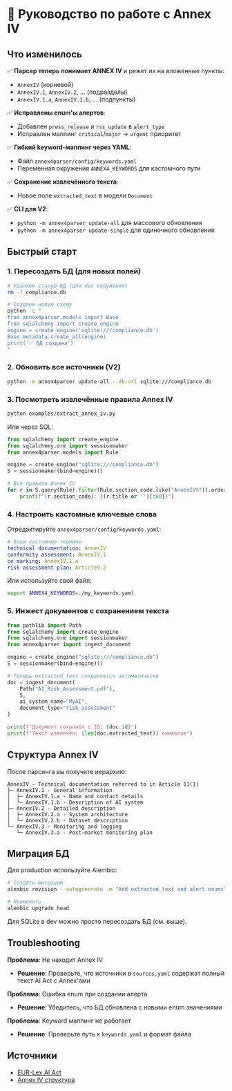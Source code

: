 # 🎯 Руководство по работе с Annex IV

## Что изменилось

✅ **Парсер теперь понимает ANNEX IV** и режет их на вложенные пункты:
- `AnnexIV` (корневой)
- `AnnexIV.1`, `AnnexIV.2`, ... (подразделы)  
- `AnnexIV.1.a`, `AnnexIV.1.b`, ... (подпункты)

✅ **Исправлены enum'ы алертов**:
- Добавлен `press_release` и `rss_update` в `alert_type`
- Исправлен маппинг `critical`/`major` → `urgent` приоритет

✅ **Гибкий keyword-маппинг через YAML**:
- Файл `annex4parser/config/keywords.yaml`
- Переменная окружения `ANNEX4_KEYWORDS` для кастомного пути

✅ **Сохранение извлечённого текста**:
- Новое поле `extracted_text` в модели `Document`

✅ **CLI для V2**:
- `python -m annex4parser update-all` для массового обновления
- `python -m annex4parser update-single` для одиночного обновления

## Быстрый старт

### 1. Пересоздать БД (для новых полей)

```bash
# Удаляем старую БД (для dev окружения)
rm -f compliance.db

# Создаем новую схему
python -c "
from annex4parser.models import Base
from sqlalchemy import create_engine
engine = create_engine('sqlite:///compliance.db')
Base.metadata.create_all(engine)
print('✅ БД создана')
"
```

### 2. Обновить все источники (V2)

```bash
python -m annex4parser update-all --db-url sqlite:///compliance.db
```

### 3. Посмотреть извлечённые правила Annex IV

```bash
python examples/extract_annex_iv.py
```

Или через SQL:

```python
from sqlalchemy import create_engine
from sqlalchemy.orm import sessionmaker
from annex4parser.models import Rule

engine = create_engine("sqlite:///compliance.db")
S = sessionmaker(bind=engine)()

# Все правила Annex IV
for r in S.query(Rule).filter(Rule.section_code.like("AnnexIV%")).order_by(Rule.section_code).all():
    print(f"{r.section_code}: {(r.title or '')[:60]}")
```

### 4. Настроить кастомные ключевые слова

Отредактируйте `annex4parser/config/keywords.yaml`:

```yaml
# Ваши кастомные термины
technical documentation: AnnexIV
conformity assessment: AnnexIV.1
ce marking: AnnexIV.1.a
risk assessment plan: Article9.2
```

Или используйте свой файл:

```bash
export ANNEX4_KEYWORDS=./my_keywords.yaml
```

### 5. Инжест документов с сохранением текста

```python
from pathlib import Path
from sqlalchemy import create_engine
from sqlalchemy.orm import sessionmaker
from annex4parser import ingest_document

engine = create_engine("sqlite:///compliance.db")
S = sessionmaker(bind=engine)()

# Теперь extracted_text сохраняется автоматически
doc = ingest_document(
    Path("AI_Risk_Assessment.pdf"), 
    S, 
    ai_system_name="MyAI", 
    document_type="risk_assessment"
)

print(f"Документ сохранён с ID: {doc.id}")
print(f"Текст извлечён: {len(doc.extracted_text)} символов")
```

## Структура Annex IV

После парсинга вы получите иерархию:

```
AnnexIV - Technical documentation referred to in Article 11(1)
├─ AnnexIV.1 - General information
│  ├─ AnnexIV.1.a - Name and contact details
│  └─ AnnexIV.1.b - Description of AI system
├─ AnnexIV.2 - Detailed description
│  ├─ AnnexIV.2.a - System architecture
│  └─ AnnexIV.2.b - Dataset description
└─ AnnexIV.3 - Monitoring and logging
   └─ AnnexIV.3.a - Post-market monitoring plan
```

## Миграция БД

Для production используйте Alembic:

```bash
# Создать миграцию
alembic revision --autogenerate -m "Add extracted_text and alert enums"

# Применить
alembic upgrade head
```

Для SQLite в dev можно просто пересоздать БД (см. выше).

## Troubleshooting

**Проблема**: Не находит Annex IV
- **Решение**: Проверьте, что источники в `sources.yaml` содержат полный текст AI Act с Annex'ами

**Проблема**: Ошибка enum при создании алерта
- **Решение**: Убедитесь, что БД обновлена с новыми enum значениями

**Проблема**: Keyword маппинг не работает
- **Решение**: Проверьте путь к `keywords.yaml` и формат файла

## Источники

- [EUR-Lex AI Act](https://eur-lex.europa.eu/legal-content/EN/TXT/PDF/?uri=OJ%3AL_202401689)
- [Annex IV структура](https://artificialintelligenceact.eu/annex/4/)
